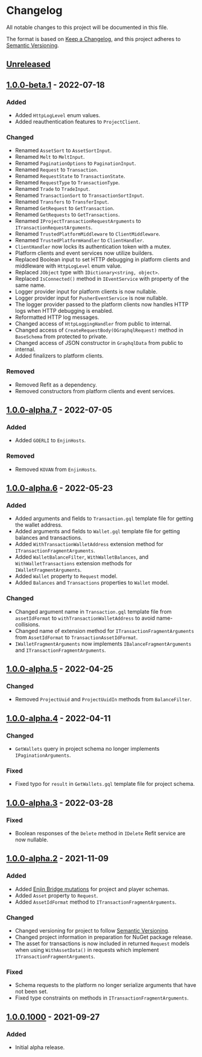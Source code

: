 ﻿# Changelog

All notable changes to this project will be documented in this file.

The format is based on [Keep a Changelog](https://keepachangelog.com/en/1.0.0/),
and this project adheres to [Semantic Versioning](https://semver.org/spec/v2.0.0.html).

## [Unreleased]

## [1.0.0-beta.1] - 2022-07-18

### Added

- Added `HttpLogLevel` enum values.
- Added reauthentication features to `ProjectClient`.

### Changed

- Renamed `AssetSort` to `AssetSortInput`.
- Renamed `Melt` to `MeltInput`.
- Renamed `PaginationOptions` to `PaginationInput`.
- Renamed `Request` to `Transaction`.
- Renamed `RequestState` to `TransactionState`.
- Renamed `RequestType` to `TransactionType`.
- Renamed `Trade` to `TradeInput`.
- Renamed `TransactionSort` to `TransactionSortInput`.
- Renamed `Transfers` to `TransferInput`.
- Renamed `GetRequest` to `GetTransaction`.
- Renamed `GetRequests` to `GetTransactions`.
- Renamed `IProjectTransactionRequestArguments` to `ITransactionRequestArguments`.
- Renamed `TrustedPlatformMiddleware` to `ClientMiddleware`.
- Renamed `TrustedPlatformHandler` to `ClientHandler`.
- `ClientHandler` now locks its authentication token with a mutex.
- Platform clients and event services now utilize builders.
- Replaced Boolean input to set HTTP debugging in platform clients and middleware with `HttpLogLevel` enum value.
- Replaced `JObject` type with `IDictionary<string, object>`.
- Replaced `IsConnected()` method in `IEventService` with property of the same name.
- Logger provider input for platform clients is now nullable.
- Logger provider input for `PusherEventService` is now nullable.
- The logger provider passed to the platform clients now handles HTTP logs when HTTP debugging is enabled.
- Reformatted HTTP log messages.
- Changed access of `HttpLoggingHandler` from public to internal.
- Changed access of `CreateRequestBody(OGraphqlRequest)` method in `BaseSchema` from protected to private.
- Changed access of JSON constructor in `GraphqlData` from public to internal.
- Added finalizers to platform clients.

### Removed

- Removed Refit as a dependency.
- Removed constructors from platform clients and event services.

## [1.0.0-alpha.7] - 2022-07-05

### Added

- Added `GOERLI` to `EnjinHosts`.

### Removed

- Removed `KOVAN` from `EnjinHosts`.

## [1.0.0-alpha.6] - 2022-05-23

### Added

- Added arguments and fields to `Transaction.gql` template file for getting the wallet address.
- Added arguments and fields to `Wallet.gql` template file for getting balances and transactions.
- Added `WithTransactionWalletAddress` extension method for `ITransactionFragmentArguments`.
- Added `WalletBalanceFilter`, `WithWalletBalances`, and `WithWalletTransactions` extension methods
  for `IWalletFragmentArguments`.
- Added `Wallet` property to `Request` model.
- Added `Balances` and `Transactions` properties to `Wallet` model.

### Changed

- Changed argument name in `Transaction.gql` template file from `assetIdFormat` to `withTransactionWalletAddress` to
  avoid name-collisions.
- Changed name of extension method for `ITransactionFragmentArguments` from `AssetIdFormat`
  to `TransactionAssetIdFormat`.
- `IWalletFragmentArguments` now implements `IBalanceFragmentArguments` and `ITransactionFragmentArguments`.

## [1.0.0-alpha.5] - 2022-04-25

### Changed

- Removed `ProjectUuid` and `ProjectUuidIn` methods from `BalanceFilter`.

## [1.0.0-alpha.4] - 2022-04-11

### Changed

- `GetWallets` query in project schema no longer implements `IPaginationArguments`.

### Fixed

- Fixed typo for `result` in `GetWallets.gql` template file for project schema.

## [1.0.0-alpha.3] - 2022-03-28

### Fixed

- Boolean responses of the `Delete` method in `IDelete` Refit service are now nullable.

## [1.0.0-alpha.2] - 2021-11-09

### Added

- Added [Enjin Bridge mutations](https://docs.enjin.io/enjin-api/sending-and-receiving-requests/enjin-bridge)
  for project and player schemas.
- Added `Asset` property to `Request`.
- Added `AssetIdFormat` method to `ITransactionFragmentArguments`.

### Changed

- Changed versioning for project to follow [Semantic Versioning](https://semver.org/spec/v2.0.0.html).
- Changed project information in preparation for NuGet package release.
- The asset for transactions is now included in returned `Request` models when using `WithAssetData()` in
  requests which implement `ITransactionFragmentArguments`.

### Fixed

- Schema requests to the platform no longer serialize arguments that have not been set.
- Fixed type constraints on methods in `ITransactionFragmentArguments`.

## [1.0.0.1000] - 2021-09-27

### Added

- Initial alpha release.

[Unreleased]: https://github.com/enjin/enjin-csharp-sdk/compare/1.0.0-beta.1...HEAD

[1.0.0-beta.1]: https://github.com/enjin/enjin-csharp-sdk/compare/1.0.0-alpha.7...1.0.0-beta.1

[1.0.0-alpha.7]: https://github.com/enjin/enjin-csharp-sdk/compare/1.0.0-alpha.6...1.0.0-alpha.7

[1.0.0-alpha.6]: https://github.com/enjin/enjin-csharp-sdk/compare/1.0.0-alpha.5...1.0.0-alpha.6

[1.0.0-alpha.5]: https://github.com/enjin/enjin-csharp-sdk/compare/1.0.0-alpha.4...1.0.0-alpha.5

[1.0.0-alpha.4]: https://github.com/enjin/enjin-csharp-sdk/compare/1.0.0-alpha.3...1.0.0-alpha.4

[1.0.0-alpha.3]: https://github.com/enjin/enjin-csharp-sdk/compare/1.0.0-alpha.2...1.0.0-alpha.3

[1.0.0-alpha.2]: https://github.com/enjin/enjin-csharp-sdk/compare/1.0.0.1000...1.0.0-alpha.2

[1.0.0.1000]: https://github.com/enjin/enjin-csharp-sdk/releases/tag/1.0.0.1000